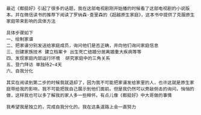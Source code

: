 	最近《都挺好》引起了很多的话题，我在这部电视剧刚开始播的时候看了这部电视剧的小说版本。并在微信读书的推荐下阅读了罗纳森·查里森的《超越原生家庭》，这本书中提供了克服原生家庭带来影响的具体方法
	
	具体步骤如下
	一、绘制家谱
	二、把家谱分别发送给家庭成员，询问他们是否正确，并向他们询问家庭信息
	三、创建家族技术 建立档案卡 出生死亡结婚分居离婚重大疾病等等
	四、发现家庭内部运行环境  研究家庭中的三角关系
	五、登门拜访 单独待2~4天
	六、自我分化
	
	其实在阅读到第二步的时候我就退却了，因为我不可能把家谱发给家里的人，也许这就是原生家庭带给我的影响，我不可能把我自己展示到他们面前。但是我仍然可以旁敲侧击的询问，悄悄的做，这样我也可以多了解我的家人多一些释怀。有点儿像《都挺好》中大哥做的事情
	
	我希望我是独立的，完成自我分化的。我在这条道路上会一直努力
	